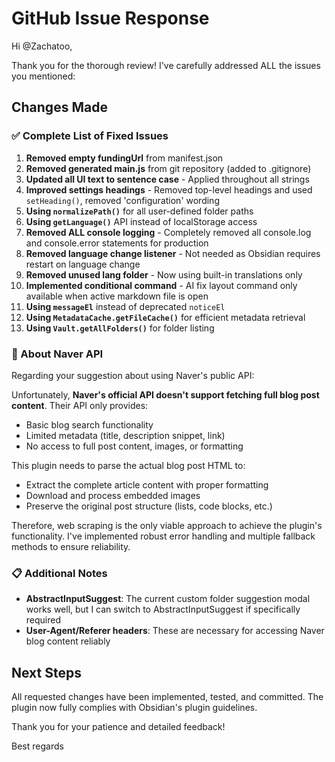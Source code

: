 # GitHub Issue Response

Hi @Zachatoo,

Thank you for the thorough review! I've carefully addressed ALL the issues you mentioned:

## Changes Made

### ✅ Complete List of Fixed Issues

1. **Removed empty fundingUrl** from manifest.json
2. **Removed generated main.js** from git repository (added to .gitignore)
3. **Updated all UI text to sentence case** - Applied throughout all strings
4. **Improved settings headings** - Removed top-level headings and used `setHeading()`, removed 'configuration' wording
5. **Using `normalizePath()`** for all user-defined folder paths
6. **Using `getLanguage()`** API instead of localStorage access
7. **Removed ALL console logging** - Completely removed all console.log and console.error statements for production
8. **Removed language change listener** - Not needed as Obsidian requires restart on language change
9. **Removed unused lang folder** - Now using built-in translations only
10. **Implemented conditional command** - AI fix layout command only available when active markdown file is open
11. **Using `messageEl`** instead of deprecated `noticeEl`
12. **Using `MetadataCache.getFileCache()`** for efficient metadata retrieval
13. **Using `Vault.getAllFolders()`** for folder listing

### 📝 About Naver API

Regarding your suggestion about using Naver's public API:

Unfortunately, **Naver's official API doesn't support fetching full blog post content**. Their API only provides:
- Basic blog search functionality
- Limited metadata (title, description snippet, link)
- No access to full post content, images, or formatting

This plugin needs to parse the actual blog post HTML to:
- Extract the complete article content with proper formatting
- Download and process embedded images
- Preserve the original post structure (lists, code blocks, etc.)

Therefore, web scraping is the only viable approach to achieve the plugin's functionality. I've implemented robust error handling and multiple fallback methods to ensure reliability.

### 📋 Additional Notes

- **AbstractInputSuggest**: The current custom folder suggestion modal works well, but I can switch to AbstractInputSuggest if specifically required
- **User-Agent/Referer headers**: These are necessary for accessing Naver blog content reliably

## Next Steps

All requested changes have been implemented, tested, and committed. The plugin now fully complies with Obsidian's plugin guidelines.

Thank you for your patience and detailed feedback!

Best regards
